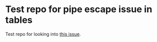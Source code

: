 # Test repo for pipe escape issue in tables

Test repo for looking into [this issue](https://github.com/probablyup/markdown-to-jsx/issues/258).
